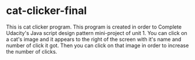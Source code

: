# cat-clicker-final
This is cat clicker program. This program is created in order to Complete Udacity's Java script design pattern mini-project of 
unit 1.
You can click on a cat's image and it appears to the right of the screen with it's name and number of click it got. Then you can
click on that image in order to increase the number of clicks. 
